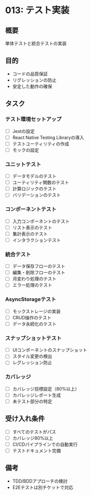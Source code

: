 # 013: テスト実装

## 概要
単体テストと統合テストの実装

## 目的
- コードの品質保証
- リグレッションの防止
- 安定した動作の確保

## タスク

### テスト環境セットアップ
- [ ] Jestの設定
- [ ] React Native Testing Libraryの導入
- [ ] テストユーティリティの作成
- [ ] モックの設定

### ユニットテスト
- [ ] データモデルのテスト
- [ ] ユーティリティ関数のテスト
- [ ] 計算ロジックのテスト
- [ ] バリデーションのテスト

### コンポーネントテスト
- [ ] 入力コンポーネントのテスト
- [ ] リスト表示のテスト
- [ ] 集計表示のテスト
- [ ] インタラクションテスト

### 統合テスト
- [ ] データ保存フローのテスト
- [ ] 編集・削除フローのテスト
- [ ] 月変わり処理のテスト
- [ ] エラー処理のテスト

### AsyncStorageテスト
- [ ] モックストレージの実装
- [ ] CRUD操作のテスト
- [ ] データ永続化のテスト

### スナップショットテスト
- [ ] UIコンポーネントのスナップショット
- [ ] スタイル変更の検出
- [ ] レグレッション防止

### カバレッジ
- [ ] カバレッジ目標設定（80%以上）
- [ ] カバレッジレポート生成
- [ ] 未テスト部分の特定

## 受け入れ条件
- [ ] すべてのテストがパス
- [ ] カバレッジ80%以上
- [ ] CI/CDパイプラインでの自動実行
- [ ] テストドキュメント完備

## 備考
- TDD/BDDアプローチの検討
- E2Eテストは別チケットで対応